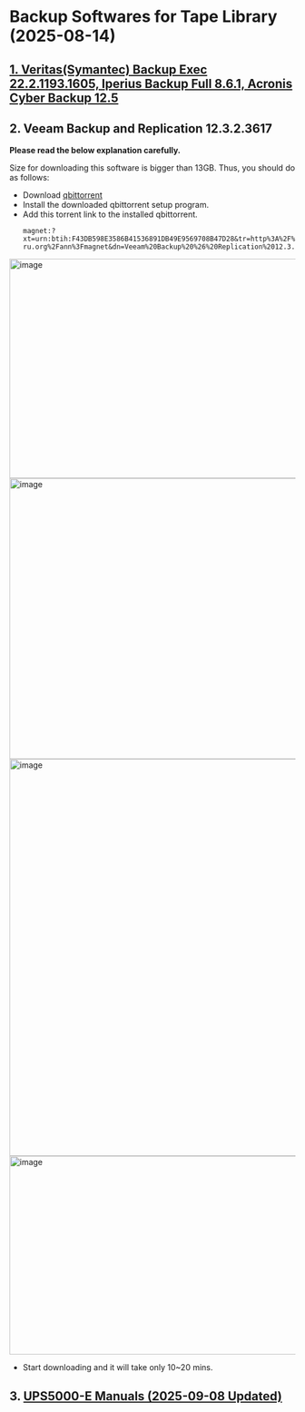 # Backup Softwares for Tape Library (2025-08-14)

##  [1. Veritas(Symantec) Backup Exec 22.2.1193.1605, Iperius Backup Full 8.6.1, Acronis Cyber Backup 12.5](https://limewire.com/d/nAAa2#k2ZsPAqIdk)

## 2. Veeam Backup and Replication 12.3.2.3617
**Please read the below explanation carefully.**

Size for downloading this software is bigger than 13GB.
Thus, you should do as follows:
* Download [qbittorrent](https://sourceforge.net/projects/qbittorrent/files/qbittorrent-win32/qbittorrent-5.1.2/qbittorrent_5.1.2_x64_setup.exe/download)
* Install the downloaded qbittorrent setup program.
* Add this torrent link to the installed qbittorrent.
  ```
  magnet:?xt=urn:btih:F43DB598E3586B41536891DB49E9569708B47D28&tr=http%3A%2F%2Fbt2.t-ru.org%2Fann%3Fmagnet&dn=Veeam%20Backup%20%26%20Replication%2012.3.2.3617%20x64%20%5B2025%2C%20ENG%5D
  ```
<img width="767" height="387" alt="image" src="https://github.com/user-attachments/assets/ed004786-31bc-4c41-8bef-5b28fd343b97" />
<img width="805" height="495" alt="image" src="https://github.com/user-attachments/assets/dc5974f3-698e-4487-aa40-541b7018d914" />
<img width="953" height="700" alt="image" src="https://github.com/user-attachments/assets/2db8eb6a-cef8-4c95-8620-cd70cb586bfa" />
<img width="814" height="350" alt="image" src="https://github.com/user-attachments/assets/061a3402-3148-4fbd-bbfb-1774daeee14f" />

* Start downloading and it will take only 10~20 mins.

## 3. [UPS5000-E Manuals (2025-09-08 Updated)](https://limewire.com/d/TXej8#tHfMf3z9ky)



